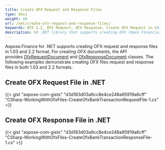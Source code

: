 ```yaml
---
title: Create OFX Request and Response Files
type: docs
weight: 10
url: /net/create-ofx-request-and-response-files/
keywords: OFX 2.2, OFX Request, OFX Response, Create OFX Request in C#, Create OFX Response in .NET
description: C# .NET library that supports creating OFX (Open Financial Exchange) request and response files in 1.03 and 2.2 format.
---
```


Aspose.Finance for .NET supports creating OFX request and response files in 1.03 and 2.2 format. For creating OFX documents, the API provides [OfxRequestDocument](https://apireference.aspose.com/finance/net/aspose.finance.ofx/ofxrequestdocument) and [OfxResponseDocument](https://apireference.aspose.com/finance/net/aspose.finance.ofx/ofxresponsedocument) classes. The following examples demonstrate creating OFX files request and response files in both 1.03 and 2.2 formats.
## **Create OFX Request File in .NET**
{{< gist "aspose-com-gists" "d3d183d03a9cc8e4ce248a95919a6cff" "CSharp-WorkingWithOfxFiles-CreateOfxBankTransactionRequestFile-1.cs" >}}
## **Create OFX Response File in .NET**
{{< gist "aspose-com-gists" "d3d183d03a9cc8e4ce248a95919a6cff" "CSharp-WorkingWithOfxFiles-CreateOfxBankTransactionResponseFile-1.cs" >}}

